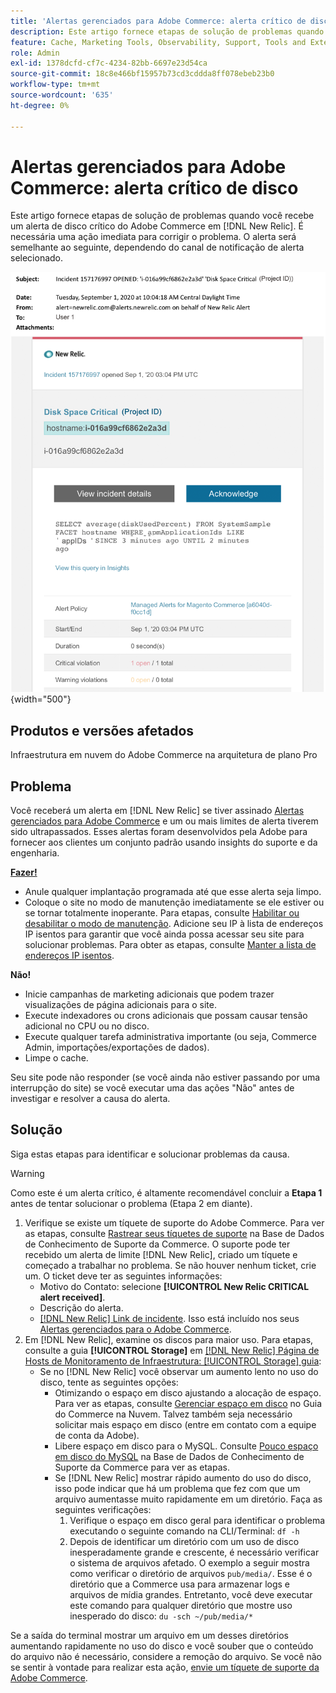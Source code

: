 ```yaml
---
title: 'Alertas gerenciados para Adobe Commerce: alerta crítico de disco'
description: Este artigo fornece etapas de solução de problemas quando você recebe um alerta de disco crítico do Adobe Commerce no [!DNL New Relic]. É necessária uma ação imediata para corrigir o problema.
feature: Cache, Marketing Tools, Observability, Support, Tools and External Services
role: Admin
exl-id: 1378dcfd-cf7c-4234-82bb-6697e23d54ca
source-git-commit: 18c8e466bf15957b73cd3cddda8ff078ebeb23b0
workflow-type: tm+mt
source-wordcount: '635'
ht-degree: 0%

---
```


# Alertas gerenciados para Adobe Commerce: alerta crítico de disco

Este artigo fornece etapas de solução de problemas quando você recebe um alerta de disco crítico do Adobe Commerce em [!DNL New Relic]. É necessária uma ação imediata para corrigir o problema. O alerta será semelhante ao seguinte, dependendo do canal de notificação de alerta selecionado.

![alerta crítico de disco](../../assets/managed-alerts/disk-critical-magento-managed.png){width="500"}

## Produtos e versões afetados

Infraestrutura em nuvem do Adobe Commerce na arquitetura de plano Pro

## Problema

Você receberá um alerta em [!DNL New Relic] se tiver assinado [Alertas gerenciados para Adobe Commerce](managed-alerts-for-magento-commerce.md) e um ou mais limites de alerta tiverem sido ultrapassados. Esses alertas foram desenvolvidos pela Adobe para fornecer aos clientes um conjunto padrão usando insights do suporte e da engenharia.

<u> **Fazer!** </u>

* Anule qualquer implantação programada até que esse alerta seja limpo.
* Coloque o site no modo de manutenção imediatamente se ele estiver ou se tornar totalmente inoperante. Para etapas, consulte [Habilitar ou desabilitar o modo de manutenção](https://experienceleague.adobe.com/pt-br/docs/commerce-operations/installation-guide/tutorials/maintenance-mode). Adicione seu IP à lista de endereços IP isentos para garantir que você ainda possa acessar seu site para solucionar problemas. Para obter as etapas, consulte [Manter a lista de endereços IP isentos](https://experienceleague.adobe.com/pt-br/docs/commerce-operations/installation-guide/tutorials/maintenance-mode#maintain-the-list-of-exempt-ip-addresses).

**Não!**

* Inicie campanhas de marketing adicionais que podem trazer visualizações de página adicionais para o site.
* Execute indexadores ou crons adicionais que possam causar tensão adicional no CPU ou no disco.
* Execute qualquer tarefa administrativa importante (ou seja, Commerce Admin, importações/exportações de dados).
* Limpe o cache.

Seu site pode não responder (se você ainda não estiver passando por uma interrupção do site) se você executar uma das ações &quot;Não&quot; antes de investigar e resolver a causa do alerta.

## Solução

Siga estas etapas para identificar e solucionar problemas da causa.

>[!WARNING]
>
>Como este é um alerta crítico, é altamente recomendável concluir a **Etapa 1** antes de tentar solucionar o problema (Etapa 2 em diante).

1. Verifique se existe um tíquete de suporte do Adobe Commerce. Para ver as etapas, consulte [Rastrear seus tíquetes de suporte](https://experienceleague.adobe.com/pt-br/docs/commerce-knowledge-base/kb/help-center-guide/magento-help-center-user-guide#track-support-case) na Base de Dados de Conhecimento de Suporte da Commerce. O suporte pode ter recebido um alerta de limite [!DNL New Relic], criado um tíquete e começado a trabalhar no problema. Se não houver nenhum ticket, crie um. O ticket deve ter as seguintes informações:
   * Motivo do Contato: selecione **[!UICONTROL New Relic CRITICAL alert received]**.
   * Descrição do alerta.
   * [[!DNL New Relic] Link de incidente](https://docs.newrelic.com/docs/alerts/incident-management/view-event-details-incidents/). Isso está incluído nos seus [Alertas gerenciados para o Adobe Commerce](managed-alerts-for-magento-commerce.md).
1. Em [!DNL New Relic], examine os discos para maior uso. Para etapas, consulte a guia **[!UICONTROL Storage]** em [[!DNL New Relic] Página de Hosts de Monitoramento de Infraestrutura: [!UICONTROL Storage] guia](https://docs.newrelic.com/docs/infrastructure/infrastructure-ui-pages/infra-hosts-ui-page/#storage):
   * Se no [!DNL New Relic] você observar um aumento lento no uso do disco, tente as seguintes opções:
      * Otimizando o espaço em disco ajustando a alocação de espaço. Para ver as etapas, consulte [Gerenciar espaço em disco](https://experienceleague.adobe.com/docs/commerce-cloud-service/user-guide/develop/storage/manage-disk-space.html?lang=pt-BR) no Guia do Commerce na Nuvem. Talvez também seja necessário solicitar mais espaço em disco (entre em contato com a equipe de conta da Adobe).
      * Libere espaço em disco para o MySQL. Consulte [Pouco espaço em disco do MySQL](https://experienceleague.adobe.com/pt-br/docs/commerce-knowledge-base/kb/troubleshooting/database/mysql-disk-space-is-low-on-magento-commerce-cloud) na Base de Dados de Conhecimento de Suporte da Commerce para ver as etapas.
      * Se [!DNL New Relic] mostrar rápido aumento do uso do disco, isso pode indicar que há um problema que fez com que um arquivo aumentasse muito rapidamente em um diretório. Faça as seguintes verificações:
         1. Verifique o espaço em disco geral para identificar o problema executando o seguinte comando na CLI/Terminal: `df -h`
         1. Depois de identificar um diretório com um uso de disco inesperadamente grande e crescente, é necessário verificar o sistema de arquivos afetado. O exemplo a seguir mostra como verificar o diretório de arquivos `pub/media/`. Esse é o diretório que a Commerce usa para armazenar logs e arquivos de mídia grandes. Entretanto, você deve executar este comando para qualquer diretório que mostre uso inesperado do disco: `du -sch ~/pub/media/*`

Se a saída do terminal mostrar um arquivo em um desses diretórios aumentando rapidamente no uso do disco e você souber que o conteúdo do arquivo não é necessário, considere a remoção do arquivo. Se você não se sentir à vontade para realizar esta ação, [envie um tíquete de suporte da Adobe Commerce](https://experienceleague.adobe.com/pt-br/docs/commerce-knowledge-base/kb/help-center-guide/magento-help-center-user-guide#support-case).
